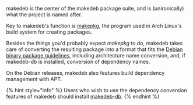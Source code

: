 makedeb is the center of the makedeb package suite, and is (unironically) what the project is named after.

Key to makedeb's function is [makepkg](https://wiki.archlinux.org/title/makepkg), the program used in Arch Linux's build system for creating packages.

Besides the things you'd probably expect *makepkg* to do, makedeb takes care of converting the resulting package into a format that fits the [Debian binary package guidelines](https://www.debian.org/doc/debian-policy/ch-binary.html), including architecture name conversion, and, if makedeb-db is installed, conversion of dependency names.

On the Debian releases, makedeb also features build dependency management with APT.

{% hint style="info" %}
Users who wish to use the dependency conversion features of makedeb should install [makedeb-db](/makedeb-db/installation.md).
{% endhint %}
